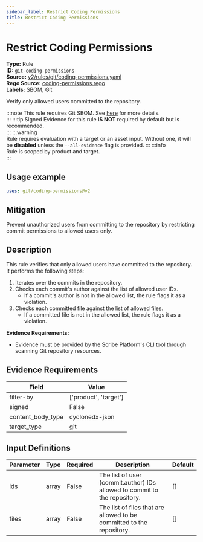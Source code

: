 ```yaml
---
sidebar_label: Restrict Coding Permissions
title: Restrict Coding Permissions
---  
```

# Restrict Coding Permissions  
**Type:** Rule  
**ID:** `git-coding-permissions`  
**Source:** [v2/rules/git/coding-permissions.yaml](https://github.com/scribe-public/sample-policies/blob/main/v2/rules/git/coding-permissions.yaml)  
**Rego Source:** [coding-permissions.rego](https://github.com/scribe-public/sample-policies/blob/main/v2/rules/git/coding-permissions.rego)  
**Labels:** SBOM, Git  

Verify only allowed users committed to the repository.

:::note 
This rule requires Git SBOM. See [here](/docs/valint/sbom) for more details.  
::: 
:::tip 
Signed Evidence for this rule **IS NOT** required by default but is recommended.  
::: 
:::warning  
Rule requires evaluation with a target or an asset input. Without one, it will be **disabled** unless the `--all-evidence` flag is provided.
::: 
:::info  
Rule is scoped by product and target.  
:::  

## Usage example

```yaml
uses: git/coding-permissions@v2
```

## Mitigation  
Prevent unauthorized users from committing to the repository by restricting commit permissions to allowed users only.


## Description  
This rule verifies that only allowed users have committed to the repository.
It performs the following steps:

1. Iterates over the commits in the repository.
2. Checks each commit's author against the list of allowed user IDs.
   - If a commit's author is not in the allowed list, the rule flags it as a violation.
3. Checks each committed file against the list of allowed files.
   - If a committed file is not in the allowed list, the rule flags it as a violation.

**Evidence Requirements:**
- Evidence must be provided by the Scribe Platform's CLI tool through scanning Git repository resources.

## Evidence Requirements  
| Field | Value |
|-------|-------|
| filter-by | ['product', 'target'] |
| signed | False |
| content_body_type | cyclonedx-json |
| target_type | git |

## Input Definitions  
| Parameter | Type | Required | Description | Default |
|-----------|------|----------|-------------| --------|
| ids | array | False | The list of user (commit.author) IDs allowed to commit to the repository. | [] |
| files | array | False | The list of files that are allowed to be committed to the repository. | [] |

